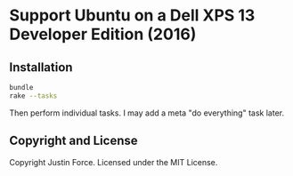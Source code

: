 Support Ubuntu on a Dell XPS 13 Developer Edition (2016)
========================================================

Installation
------------

```sh
bundle
rake --tasks
```

Then perform individual tasks. I may add a meta "do everything" task later.

Copyright and License
---------------------

Copyright Justin Force. Licensed under the MIT License.
